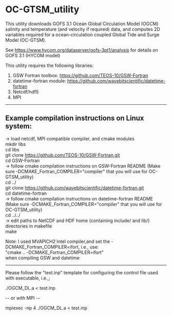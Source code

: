 # OC-GTSM_utility

This utility downloads GOFS 3.1 Ocean Global Circulation Model (OGCM) salinity and temperature (and velocity if required) data, and computes 2D variables required for a ocean-circulation coupled Global Tide and Surge Model (OC-GTSM).

See https://www.hycom.org/dataserver/gofs-3pt1/analysis for details on GOFS 3.1 (HYCOM model)

This utility requires the following libraries:
1) GSW Fortran toolbox: https://github.com/TEOS-10/GSW-Fortran
2) datetime-fortran module:  https://github.com/wavebitscientific/datetime-fortran
3) Netcdf/hdf5
4) MPI

--------------
Example compilation instructions on Linux system:
-
-> load netcdf, MPI compatible compiler, and cmake  modules</br>
mkdir libs</br>
cd libs</br>
git clone https://github.com/TEOS-10/GSW-Fortran.git</br>
cd GSW-Fortran</br>
-> follow cmake compilation instructions on GSW-Fortran README (Make sure -DCMAKE_Fortran_COMPILER="compiler" that you will use for OC-GTSM_utility)</br>
cd ../</br>
git clone https://github.com/wavebitscientific/datetime-fortran.git</br>
cd datetime-fortran</br>
-> follow cmake compilation instructions on datetime-fortran README (Make sure -DCMAKE_Fortran_COMPILER="compiler" that you will use for OC-GTSM_utility)</br>
cd ../../</br>
-> edit paths to NetCDF and HDF home (containing include/ and lib/) directories in makefile</br>
make</br>

Note: I used MVAPICH2 Intel compiler,and set the -DCMAKE_Fortran_COMPILER=ifort, i.e., use:</br>
"cmake .. -DCMAKE_Fortran_COMPILER=ifort"</br>
when compiling GSW and datetime</br>

--------------
Please follow the "test.inp" template for configuring the control file used with executable,  i.e.,;</br>

./OGCM_DL.a < test.inp

-- or with MPI --

mpiexec -np 4 ./OGCM_DL.a < test.inp

